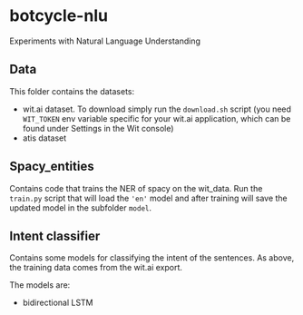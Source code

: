 # botcycle-nlu
Experiments with Natural Language Understanding

## Data

This folder contains the datasets:

- wit.ai dataset. To download simply run the `download.sh` script (you need `WIT_TOKEN` env variable specific for your wit.ai application, which can be found under Settings in the Wit console)
- atis dataset

## Spacy_entities

Contains code that trains the NER of spacy on the wit_data. Run the `train.py` script that will load the `'en'` model and after training will save the updated model in the subfolder `model`.

## Intent classifier

Contains some models for classifying the intent of the sentences. As above, the training data comes from the wit.ai export.

The models are:

- bidirectional LSTM
